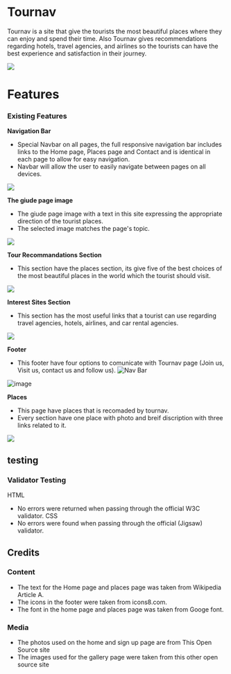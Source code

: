 # Tournav
Tournav is a site that give the tourists the most beautiful places where they can enjoy and spend their time. Also Tournav gives recommendations regarding hotels, travel agencies, and airlines so the tourists can have the best experience and satisfaction in their journey.

<img src="/workspace/Tournav/assets/images/Screenshot.jpg">

# Features

### Existing Features

 __Navigation Bar__

- Special Navbar on all pages, the full responsive navigation bar includes links to the Home page, Places page and Contact and is identical in each page to allow for easy navigation.
- Navbar will allow the user to easily navigate between pages on all devices.

<img src="/workspace/Tournav/assets/images/navbar.png">

__The giude page image__

- The giude page image with a text in this site  expressing the appropriate direction of the tourist places. 
- The selected image matches the page's topic.

<img src="/workspace/Tournav/assets/images/guide-imge.jpg">

__Tour Recommandations Section__

- This section have the places section, its give five of the best choices of the most beautiful places in the world which the tourist should visit.

<img src="/workspace/Tournav/assets/images/Screenshot6.png">

 __Interest Sites Section__

 - This section has the most useful links that a tourist can use regarding travel agencies, hotels, airlines, and car rental agencies.

 <img src="/images/Screenshot10.png">

  __Footer__

  - This footer have four options to comunicate with Tournav page (Join us, Visit us, contact us and follow us).
  ![Nav Bar](https://github.com/lucyrush/readme-template/blob/master/media/love_running_nav.png)

  ![image](https://github.com/Abedcode21/testpage/blob/main/assets/images/Screenshot10.png)
  <!-- ![Landing Page](https://github.com/lucyrush/readme-template/blob/master/media/love_running_landing.png) -->


   __Places__

   - This page have places that is recomaded by tournav.
   - Every section have one place with photo and breif discription with three links related to it.

   <img src="workspace/Tournav/assets/images/placesME.png">

## testing

### Validator Testing
HTML
- No errors were returned when passing through the official W3C validator.
CSS
- No errors were found when passing through the official (Jigsaw) validator.

## Credits

### Content
- The text for the Home page and places page was taken from Wikipedia Article A.
- The icons in the footer were taken from icons8.com.
- The font in the home page and places page was taken from Googe font.

### Media 

- The photos used on the home and sign up page are from This Open Source site
- The images used for the gallery page were taken from this other open source site